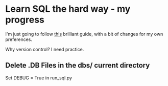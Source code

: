 # Learn SQL the hard way - my progress

I'm just going to follow [this](http://sql.learncodethehardway.org/book/) brilliant guide, with a bit of changes for my own preferences.

Why version control? I need practice. 

## Delete .DB Files in the dbs/ current directory

Set DEBUG = True in run_sql.py